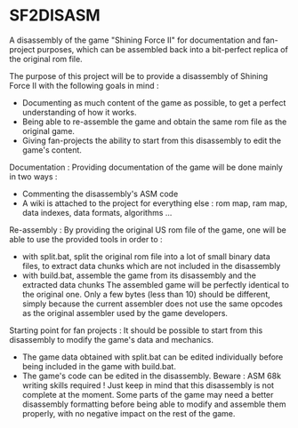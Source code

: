 SF2DISASM
=========

A disassembly of the game "Shining Force II" for documentation and fan-project purposes, which can be assembled back into a bit-perfect replica of the original rom file.


The purpose of this project will be to provide a disassembly of Shining Force II with the following goals in mind : 
- Documenting as much content of the game as possible, to get a perfect understanding of how it works.
- Being able to re-assemble the game and obtain the same rom file as the original game.
- Giving fan-projects the ability to start from this disassembly to edit the game's content.


Documentation : 
Providing documentation of the game will be done mainly in two ways : 
- Commenting the disassembly's ASM code
- A wiki is attached to the project for everything else : rom map, ram map, data indexes, data formats, algorithms ...


Re-assembly : 
By providing the original US rom file of the game, one will be able to use the provided tools in order to :
- with split.bat, split the original rom file into a lot of small binary data files, to extract data chunks which are not included in the disassembly
- with build.bat, assemble the game from its disassembly and the extracted data chunks
The assembled game will be perfectly identical to the original one. 
Only a few bytes (less than 10) should be different, simply because the current assembler does not use the same opcodes as the original assembler used by the game developers.

Starting point for fan projects :
It should be possible to start from this disassembly to modify the game's data and mechanics. 
- The game data obtained with split.bat can be edited individually before being included in the game with build.bat.
- The game's code can be edited in the disassembly. Beware : ASM 68k writing skills required ! 
Just keep in mind that this disassembly is not complete at the moment.
Some parts of the game may need a better disassembly formatting before being able to modify and assemble them properly, with no negative impact on the rest of the game.




